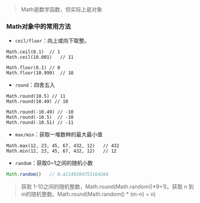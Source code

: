 > Math是数学函数，但实际上是对象
 
### Math对象中的常用方法
* `ceil/floor`：向上或向下取整。
``` JS
Math.ceil(0.1)  // 1
Math.ceil(10.001)   // 11

Math.floor(0.1) // 0
Math.floor(10.999)  // 10
```
* `round`：四舍五入
``` JS
Math.round(10.5) // 11
Math.round(10.49) // 10

Math.round(-10.49) // -10
Math.round(-10.5)  // -10
Math.round(-10.51) // -11
``` 
* `max/min`：获取一堆数种的最大最小值
``` JS
Math.max(12, 23, 45, 67, 432, 12)   // 432
Math.min(12, 23, 45, 67, 432, 12)   // 12
``` 
* `random`：获取0~1之间的随机小数
``` js
Math.random()   // 0.42149284753164284
``` 
> 获取 1-10之间的随机整数，Math.round(Math.random()*9+1)。获取 n 到 m的随机整数。Math.round(Math.random() * (m-n) + n) 

